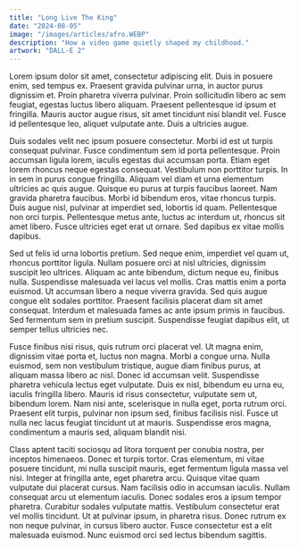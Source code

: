 ```yaml
---
title: "Long Live The King"
date: "2024-08-05"
image: "/images/articles/afro.WEBP"
description: "How a video game quietly shaped my childhood."
artwork: "DALL-E 2"
---
```


Lorem ipsum dolor sit amet, consectetur adipiscing elit. Duis in posuere enim, sed tempus ex. Praesent gravida pulvinar urna, in auctor purus dignissim et. Proin pharetra viverra pulvinar. Proin sollicitudin libero ac sem feugiat, egestas luctus libero aliquam. Praesent pellentesque id ipsum et fringilla. Mauris auctor augue risus, sit amet tincidunt nisi blandit vel. Fusce id pellentesque leo, aliquet vulputate ante. Duis a ultricies augue.

Duis sodales velit nec ipsum posuere consectetur. Morbi id est ut turpis consequat pulvinar. Fusce condimentum sem id porta pellentesque. Proin accumsan ligula lorem, iaculis egestas dui accumsan porta. Etiam eget lorem rhoncus neque egestas consequat. Vestibulum non porttitor turpis. In in sem in purus congue fringilla. Aliquam vel diam et urna elementum ultricies ac quis augue. Quisque eu purus at turpis faucibus laoreet. Nam gravida pharetra faucibus. Morbi id bibendum eros, vitae rhoncus turpis. Duis augue nisl, pulvinar at imperdiet sed, lobortis id quam. Pellentesque non orci turpis. Pellentesque metus ante, luctus ac interdum ut, rhoncus sit amet libero. Fusce ultricies eget erat ut ornare. Sed dapibus ex vitae mollis dapibus.

Sed ut felis id urna lobortis pretium. Sed neque enim, imperdiet vel quam ut, rhoncus porttitor ligula. Nullam posuere orci at nisl ultricies, dignissim suscipit leo ultrices. Aliquam ac ante bibendum, dictum neque eu, finibus nulla. Suspendisse malesuada vel lacus vel mollis. Cras mattis enim a porta euismod. Ut accumsan libero a neque viverra gravida. Sed quis augue congue elit sodales porttitor. Praesent facilisis placerat diam sit amet consequat. Interdum et malesuada fames ac ante ipsum primis in faucibus. Sed fermentum sem in pretium suscipit. Suspendisse feugiat dapibus elit, ut semper tellus ultricies nec.

Fusce finibus nisi risus, quis rutrum orci placerat vel. Ut magna enim, dignissim vitae porta et, luctus non magna. Morbi a congue urna. Nulla euismod, sem non vestibulum tristique, augue diam finibus purus, at aliquam massa libero ac nisl. Donec id accumsan velit. Suspendisse pharetra vehicula lectus eget vulputate. Duis ex nisl, bibendum eu urna eu, iaculis fringilla libero. Mauris id risus consectetur, vulputate sem ut, bibendum lorem. Nam nisi ante, scelerisque in nulla eget, porta rutrum orci. Praesent elit turpis, pulvinar non ipsum sed, finibus facilisis nisl. Fusce ut nulla nec lacus feugiat tincidunt ut at mauris. Suspendisse eros magna, condimentum a mauris sed, aliquam blandit nisi.

Class aptent taciti sociosqu ad litora torquent per conubia nostra, per inceptos himenaeos. Donec et turpis tortor. Cras elementum, mi vitae posuere tincidunt, mi nulla suscipit mauris, eget fermentum ligula massa vel nisi. Integer at fringilla ante, eget pharetra arcu. Quisque vitae quam vulputate dui placerat cursus. Nam facilisis odio in accumsan iaculis. Nullam consequat arcu ut elementum iaculis. Donec sodales eros a ipsum tempor pharetra. Curabitur sodales vulputate mattis. Vestibulum consectetur erat vel mollis tincidunt. Ut at pulvinar ipsum, in pharetra risus. Donec rutrum ex non neque pulvinar, in cursus libero auctor. Fusce consectetur est a elit malesuada euismod. Nunc euismod orci sed lectus bibendum sagittis.